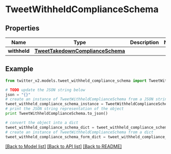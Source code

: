 # TweetWithheldComplianceSchema


## Properties
Name | Type | Description | Notes
------------ | ------------- | ------------- | -------------
**withheld** | [**TweetTakedownComplianceSchema**](TweetTakedownComplianceSchema.md) |  | 

## Example

```python
from twitter_v2.models.tweet_withheld_compliance_schema import TweetWithheldComplianceSchema

# TODO update the JSON string below
json = "{}"
# create an instance of TweetWithheldComplianceSchema from a JSON string
tweet_withheld_compliance_schema_instance = TweetWithheldComplianceSchema.from_json(json)
# print the JSON string representation of the object
print TweetWithheldComplianceSchema.to_json()

# convert the object into a dict
tweet_withheld_compliance_schema_dict = tweet_withheld_compliance_schema_instance.to_dict()
# create an instance of TweetWithheldComplianceSchema from a dict
tweet_withheld_compliance_schema_form_dict = tweet_withheld_compliance_schema.from_dict(tweet_withheld_compliance_schema_dict)
```
[[Back to Model list]](../README.md#documentation-for-models) [[Back to API list]](../README.md#documentation-for-api-endpoints) [[Back to README]](../README.md)


